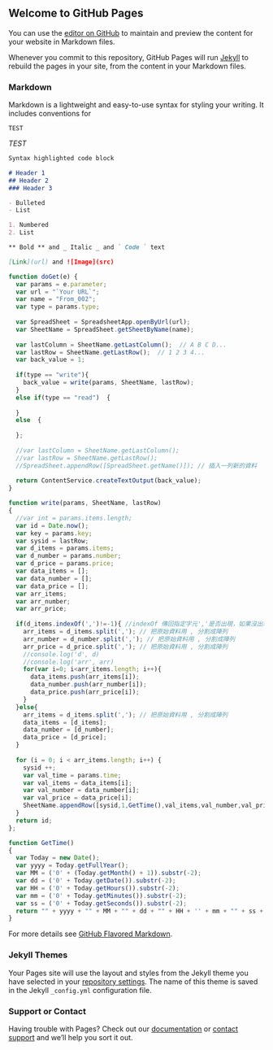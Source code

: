 ## Welcome to GitHub Pages

You can use the [editor on GitHub](https://github.com/s96116157/index/edit/master/index.md) to maintain and preview the content for your website in Markdown files.

Whenever you commit to this repository, GitHub Pages will run [Jekyll](https://jekyllrb.com/) to rebuild the pages in your site, from the content in your Markdown files.

### Markdown

Markdown is a lightweight and easy-to-use syntax for styling your writing. It includes conventions for

```
TEST
```

_TEST_

```markdown
Syntax highlighted code block

# Header 1
## Header 2
### Header 3

- Bulleted
- List

1. Numbered
2. List

** Bold ** and _ Italic _ and ` Code ` text

[Link](url) and ![Image](src)
```

```javascript
function doGet(e) {  
  var params = e.parameter;
  var url = "`Your URL`";
  var name = "From_002";
  var type = params.type;
  
  var SpreadSheet = SpreadsheetApp.openByUrl(url);  
  var SheetName = SpreadSheet.getSheetByName(name);  
  
  var lastColumn = SheetName.getLastColumn();  // A B C D...
  var lastRow = SheetName.getLastRow();  // 1 2 3 4...
  var back_value = 1;
  
  if(type == "write"){
    back_value = write(params, SheetName, lastRow);
  }  
  else if(type == "read")  {  
    
  }
  else  {
    
  };  
  
  //var lastColumn = SheetName.getLastColumn();
  //var lastRow = SheetName.getLastRow();
  //SpreadSheet.appendRow([SpreadSheet.getName()]); // 插入一列新的資料 
  
  return ContentService.createTextOutput(back_value);
}

function write(params, SheetName, lastRow)
{ 
  //var int = params.items.length;  
  var id = Date.now();
  var key = params.key;
  var sysid = lastRow;
  var d_items = params.items;
  var d_number = params.number;
  var d_price = params.price;
  var data_items = [];
  var data_number = [];
  var data_price = [];
  var arr_items;
  var arr_number;
  var arr_price;
  
  if(d_items.indexOf(',')!=-1){ //indexOf 傳回指定字元','是否出現，如果沒出現則回傳-1
    arr_items = d_items.split(','); // 把原始資料用 , 分割成陣列
    arr_number = d_number.split(','); // 把原始資料用 , 分割成陣列
    arr_price = d_price.split(','); // 把原始資料用 , 分割成陣列
    //console.log('d', d)
    //console.log('arr', arr)
    for(var i=0; i<arr_items.length; i++){
      data_items.push(arr_items[i]); 
      data_number.push(arr_number[i]); 
      data_price.push(arr_price[i]); 
    }
  }else{
    arr_items = d_items.split(','); // 把原始資料用 , 分割成陣列
    data_items = [d_items];
    data_number = [d_number];
    data_price = [d_price];
  }
  
  for (i = 0; i < arr_items.length; i++) {  
    sysid ++;
    var val_time = params.time;    
    var val_items = data_items[i];
    var val_number = data_number[i];
    var val_price = data_price[i];
    SheetName.appendRow([sysid,1,GetTime(),val_items,val_number,val_price,id]);
  }
  return id;
};

function GetTime()
{
  var Today = new Date();
  var yyyy = Today.getFullYear();
  var MM = ('0' + (Today.getMonth() + 1)).substr(-2);
  var dd = ('0' + Today.getDate()).substr(-2);
  var HH = ('0' + Today.getHours()).substr(-2);
  var mm = ('0' + Today.getMinutes()).substr(-2);
  var ss = ('0' + Today.getSeconds()).substr(-2);
  return "" + yyyy + "" + MM + "" + dd + "" + HH + '' + mm + "" + ss + "";
}
```

For more details see [GitHub Flavored Markdown](https://guides.github.com/features/mastering-markdown/).

### Jekyll Themes

Your Pages site will use the layout and styles from the Jekyll theme you have selected in your [repository settings](https://github.com/s96116157/index/settings). The name of this theme is saved in the Jekyll `_config.yml` configuration file.

### Support or Contact

Having trouble with Pages? Check out our [documentation](https://help.github.com/categories/github-pages-basics/) or [contact support](https://github.com/contact) and we’ll help you sort it out.
